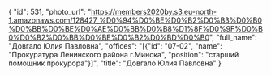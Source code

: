 {
    "id": 531,
    "photo_url": "https://members2020by.s3.eu-north-1.amazonaws.com/128427_%D0%94%D0%BE%D0%B2%D0%B3%D0%B0%D0%BB%D0%BE%D0%AE%D0%BB%D0%B8%D1%8F%D0%9F%D0%B0%D0%B2%D0%BB%D0%BE%D0%B2%D0%BD%D0%B0",
    "full_name": "Довгало Юлия Павловна",
    "offices": "[{\"id\": \"07-02\", \"name\": \"Прокуратура Ленинского района г.Минска\", \"position\": \"старший помощник прокурора\"}]",
    "title": "Довгало Юлия Павловна"
}